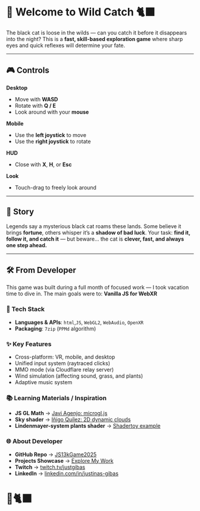 # 🐾 Welcome to **Wild Catch** 🐈‍⬛

The black cat is loose in the wilds — can you catch it before it disappears into the night?
This is a **fast, skill-based exploration game** where sharp eyes and quick reflexes will determine your fate.

---
## 🎮 Controls
**Desktop**
- Move with **WASD**
- Rotate with **Q / E**
- Look around with your **mouse**

**Mobile**
- Use the **left joystick** to move
- Use the **right joystick** to rotate

**HUD**
- Close with **X**, **H**, or **Esc**

**Look**
- Touch-drag to freely look around
---
## 🌌 Story
Legends say a mysterious black cat roams these lands. 
Some believe it brings **fortune**, others whisper it’s a **shadow of bad luck**.
Your task: **find it, follow it, and catch it** — but beware...
the cat is **clever, fast, and always one step ahead.**

---
## 🛠️ From Developer

This game was built during a full month of focused work — I took vacation time to dive in.
The main goals were to:
 **Vanilla JS for WebXR**

### 🔧 Tech Stack
- **Languages & APIs**: `html`,`JS`, `WebGL2`, `WebAudio`, `OpenXR`
- **Packaging**: `7zip` (`PPMd` algorithm)

### ✨ Key Features
- Cross-platform: VR, mobile, and desktop
- Unified input system (raytraced clicks)
- MMO mode (via Cloudflare relay server)
- Wind simulation (affecting sound, grass, and plants)
- Adaptive music system

### 📚 Learning Materials / Inspiration
- **JS GL Math** → [Javi Agenjo: microgl.js](https://github.com/jagenjo/jstoolbits)
- **Sky shader** → [Iñigo Quílez: 2D dynamic clouds](https://iquilezles.org/articles/dynclouds/)  
- **Lindenmayer-system plants shader** → [Shadertoy example](https://www.shadertoy.com/view/XtyGzh)

### 🌐 About Developer  
- **GitHub Repo** → [JS13kGame2025](https://github.com/JustGibas/JS13kGame2025)   
- **Projects Showcase** → [Explore My Work](https://justinas-gibas.github.io/MyFistWebsite/index1.html#work)  
- **Twitch** → [twitch.tv/justgibas](https://www.twitch.tv/justgibas)  
- **LinkedIn** → [linkedin.com/in/justinas-gibas](https://www.linkedin.com/in/justinas-gibas)
# 🐾🐈‍⬛